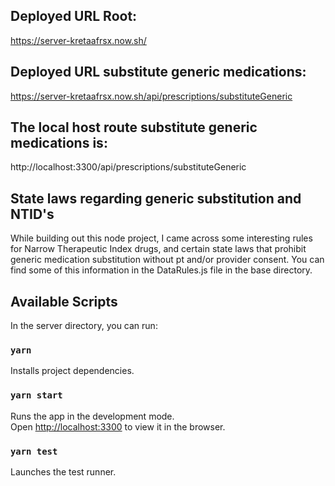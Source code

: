 
## Deployed URL Root:
https://server-kretaafrsx.now.sh/

## Deployed URL substitute generic medications:
https://server-kretaafrsx.now.sh/api/prescriptions/substituteGeneric

## The local host route substitute generic medications is:

http://localhost:3300/api/prescriptions/substituteGeneric

## State laws regarding generic substitution and NTID's

While building out this node project, I came across some interesting rules for Narrow Therapeutic Index drugs, and certain state laws that prohibit generic medication substitution without pt and/or provider consent. You can find some of this information in the DataRules.js file in the base directory. 

## Available Scripts

In the server directory, you can run:

###  `yarn` 
Installs project dependencies.

### `yarn start`

Runs the app in the development mode.<br>
Open [http://localhost:3300](http://localhost:3300) to view it in the browser.

### `yarn test`

Launches the test runner.
